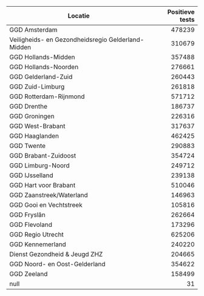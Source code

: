 | Locatie | Positieve tests |
|---------|----------------:|
| GGD Amsterdam                            | 478239 |
| Veiligheids- en Gezondheidsregio Gelderland-Midden | 310679 |
| GGD Hollands-Midden                      | 357488 |
| GGD Hollands-Noorden                     | 276661 |
| GGD Gelderland-Zuid                      | 260443 |
| GGD Zuid-Limburg                         | 261818 |
| GGD Rotterdam-Rijnmond                   | 571712 |
| GGD Drenthe                              | 186737 |
| GGD Groningen                            | 226316 |
| GGD West-Brabant                         | 317637 |
| GGD Haaglanden                           | 462425 |
| GGD Twente                               | 290883 |
| GGD Brabant-Zuidoost                     | 354724 |
| GGD Limburg-Noord                        | 249712 |
| GGD IJsselland                           | 239138 |
| GGD Hart voor Brabant                    | 510046 |
| GGD Zaanstreek/Waterland                 | 146963 |
| GGD Gooi en Vechtstreek                  | 105816 |
| GGD Fryslân                              | 262664 |
| GGD Flevoland                            | 173296 |
| GGD Regio Utrecht                        | 625206 |
| GGD Kennemerland                         | 240220 |
| Dienst Gezondheid & Jeugd ZHZ            | 204665 |
| GGD Noord- en Oost-Gelderland            | 354622 |
| GGD Zeeland                              | 158499 |
| null                                     |    31 |
